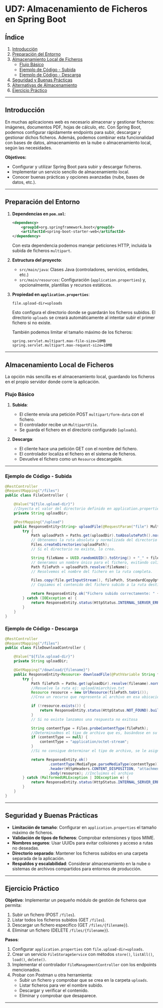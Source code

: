 
# UD7: Almacenamiento de Ficheros en Spring Boot

## Índice

1. [Introducción](#introducción)
2. [Preparación del Entorno](#preparación-del-entorno)
3. [Almacenamiento Local de Ficheros](#almacenamiento-local-de-ficheros)
    - [Flujo Básico](#flujo-básico)
    - [Ejemplo de Código - Subida](#ejemplo-de-código---subida)
    - [Ejemplo de Código - Descarga](#ejemplo-de-código---descarga)
4. [Seguridad y Buenas Prácticas](#seguridad-y-buenas-prácticas)
5. [Alternativas de Almacenamiento](#alternativas-de-almacenamiento)
6. [Ejercicio Práctico](#ejercicio-práctico)

---

## Introducción

En muchas aplicaciones web es necesario almacenar y gestionar ficheros: imágenes, documentos PDF, hojas de cálculo, etc. Con Spring Boot, podemos configurar rápidamente endpoints para subir, descargar y gestionar dichos ficheros. Además, podemos combinar esta funcionalidad con bases de datos, almacenamiento en la nube o almacenamiento local, según las necesidades.

**Objetivos:**

- Configurar y utilizar Spring Boot para subir y descargar ficheros.
- Implementar un servicio sencillo de almacenamiento local.
- Conocer buenas prácticas y opciones avanzadas (nube, bases de datos, etc.).

---

## Preparación del Entorno

1. **Dependencias en `pom.xml`**:
   ```xml
   <dependency>
       <groupId>org.springframework.boot</groupId>
       <artifactId>spring-boot-starter-web</artifactId>
   </dependency>
   ```
   
   Con esta dependencia podemos manejar peticiones HTTP, incluida la subida de ficheros `multipart`.

2. **Estructura del proyecto**:
   - `src/main/java`: Clases Java (controladores, servicios, entidades, etc.)
   - `src/main/resources`: Configuración (`application.properties`) y, opcionalmente, plantillas y recursos estáticos.

3. **Propiedad en `application.properties`**:
   ```properties
   file.upload-dir=uploads
   ```
   
   Esto configura el directorio donde se guardarán los ficheros subidos. El directorio `uploads` se creará automáticamente al intentar subir el primer fichero si no existe.  
   
   También podemos limitar el tamaño máximo de los ficheros:
   ```properties
   spring.servlet.multipart.max-file-size=10MB
   spring.servlet.multipart.max-request-size=10MB
   ```

---

## Almacenamiento Local de Ficheros

La opción más sencilla es el almacenamiento local, guardando los ficheros en el propio servidor donde corre la aplicación.

### Flujo Básico

1. **Subida**:
   - El cliente envía una petición POST `multipart/form-data` con el fichero.
   - El controlador recibe un `MultipartFile`.
   - Se guarda el fichero en el directorio configurado (`uploads`).

2. **Descarga**:
   - El cliente hace una petición GET con el nombre del fichero.
   - El controlador localiza el fichero en el sistema de ficheros.
   - Devuelve el fichero como un `Resource` descargable.

---

### Ejemplo de Código - Subida

```java
@RestController
@RequestMapping("/files")
public class FileController {

    @Value("${file.upload-dir}")
    //Inyecta el valor del directorio definido en application.properties como ruta para los ficheros
    private String uploadDir;

    @PostMapping("/upload")
    public ResponseEntity<String> uploadFile(@RequestParam("file") MultipartFile file) {
        try {
            Path uploadPath = Paths.get(uploadDir).toAbsolutePath().normalize();
            // Obtenemos la ruta absoluta y normalizada del directorio de subida.
            Files.createDirectories(uploadPath);
            // Si el directorio no existe, lo crea.

            String fileName = UUID.randomUUID().toString() + "_" + file.getOriginalFilename();
            // Generamos un nombre único para el fichero, evitando colisiones con ficheros existentes.
            Path filePath = uploadPath.resolve(fileName);
            // Resolvemos el nombre del fichero en la ruta completa.

            Files.copy(file.getInputStream(), filePath, StandardCopyOption.REPLACE_EXISTING);
            // Copiamos el contenido del fichero subido a la ruta destino en el servidor.

            return ResponseEntity.ok("Fichero subido correctamente: " + fileName);
        } catch (IOException e) {
            return ResponseEntity.status(HttpStatus.INTERNAL_SERVER_ERROR).body("Error al subir el fichero");
        }
    }
}
```

### Ejemplo de Código - Descarga

```java
@RestController
@RequestMapping("/files")
public class FileDownloadController {

    @Value("${file.upload-dir}")
    private String uploadDir;

    @GetMapping("/download/{filename}")
    public ResponseEntity<Resource> downloadFile(@PathVariable String filename) {
        try {
            Path filePath = Paths.get(uploadDir).resolve(filename).normalize();
            //Resuelve la ruta ej: upload/miarchivo.txt
            Resource resource = new UrlResource(filePath.toUri());
            //Crea un recurso que representa al archivo en esa ubicación

            if (!resource.exists()) {
                return ResponseEntity.status(HttpStatus.NOT_FOUND).build();
            }
            // Si no existe lanzamos una respuesta no exitosa

            String contentType = Files.probeContentType(filePath);
            //Determinadmos el tipo de archivo que es, basándose en su extensión
            if (contentType == null) {
                contentType = "application/octet-stream";
            }
            //Si no consigue determinar el tipo de archivo, se le asigna el tipo octet-stream - Datos binarios genéricos

            return ResponseEntity.ok()
                    .contentType(MediaType.parseMediaType(contentType)) //Indica tipo de archivo
                    .header(HttpHeaders.CONTENT_DISPOSITION, "attachment; filename=\"" + resource.getFilename() + "\"")
                    .body(resource); //Incluimos el archivo
        } catch (MalformedURLException | IOException e) {
            return ResponseEntity.status(HttpStatus.INTERNAL_SERVER_ERROR).build();
        }
    }
}
```

---

## Seguridad y Buenas Prácticas

- **Limitación de tamaño**: Configurar en `application.properties` el tamaño máximo de ficheros.
- **Validación de tipos de ficheros**: Comprobar extensiones y tipos MIME.
- **Nombres seguros**: Usar UUIDs para evitar colisiones y acceso a rutas no deseadas.
- **Directorio separado**: Mantener los ficheros subidos en una carpeta separada de la aplicación.
- **Respaldos y escalabilidad**: Considerar almacenamiento en la nube o sistemas de archivos compartidos para entornos de producción.

---

## Ejercicio Práctico

**Objetivo**: Implementar un pequeño módulo de gestión de ficheros que permita:

1. Subir un fichero (POST `/files`).
2. Listar todos los ficheros subidos (GET `/files`).
3. Descargar un fichero específico (GET `/files/{filename}`).
4. Eliminar un fichero (DELETE `/files/{filename}`).

**Pasos**:

1. Configurar `application.properties` con `file.upload-dir=uploads`.
2. Crear un servicio `FileStorageService` con métodos `store()`, `listAll()`, `load()`, `delete()`.
3. Implementar el controlador `FileManagementController` con los endpoints mencionados.
4. Probar con Postman u otra herramienta:
   - Subir un fichero y comprobar que se crea en la carpeta `uploads`.
   - Listar ficheros para ver el nombre subido.
   - Descargar y verificar el contenido.
   - Eliminar y comprobar que desaparece.

---

